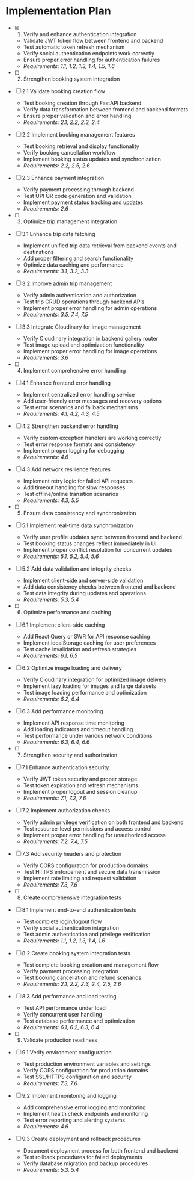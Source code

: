 # Implementation Plan

- [x] 1. Verify and enhance authentication integration




  - Validate JWT token flow between frontend and backend
  - Test automatic token refresh mechanism
  - Verify social authentication endpoints work correctly
  - Ensure proper error handling for authentication failures
  - _Requirements: 1.1, 1.2, 1.3, 1.4, 1.5, 1.6_

- [ ] 2. Strengthen booking system integration
- [ ] 2.1 Validate booking creation flow
  - Test booking creation through FastAPI backend
  - Verify data transformation between frontend and backend formats
  - Ensure proper validation and error handling
  - _Requirements: 2.1, 2.2, 2.3, 2.4_

- [ ] 2.2 Implement booking management features
  - Test booking retrieval and display functionality
  - Verify booking cancellation workflow
  - Implement booking status updates and synchronization
  - _Requirements: 2.2, 2.5, 2.6_

- [ ] 2.3 Enhance payment integration
  - Verify payment processing through backend
  - Test UPI QR code generation and validation
  - Implement payment status tracking and updates
  - _Requirements: 2.6_

- [ ] 3. Optimize trip management integration
- [ ] 3.1 Enhance trip data fetching
  - Implement unified trip data retrieval from backend events and destinations
  - Add proper filtering and search functionality
  - Optimize data caching and performance
  - _Requirements: 3.1, 3.2, 3.3_

- [ ] 3.2 Improve admin trip management
  - Verify admin authentication and authorization
  - Test trip CRUD operations through backend APIs
  - Implement proper error handling for admin operations
  - _Requirements: 3.5, 7.4, 7.5_

- [ ] 3.3 Integrate Cloudinary for image management
  - Verify Cloudinary integration in backend gallery router
  - Test image upload and optimization functionality
  - Implement proper error handling for image operations
  - _Requirements: 3.6_

- [ ] 4. Implement comprehensive error handling
- [ ] 4.1 Enhance frontend error handling
  - Implement centralized error handling service
  - Add user-friendly error messages and recovery options
  - Test error scenarios and fallback mechanisms
  - _Requirements: 4.1, 4.2, 4.3, 4.5_

- [ ] 4.2 Strengthen backend error handling
  - Verify custom exception handlers are working correctly
  - Test error response formats and consistency
  - Implement proper logging for debugging
  - _Requirements: 4.6_

- [ ] 4.3 Add network resilience features
  - Implement retry logic for failed API requests
  - Add timeout handling for slow responses
  - Test offline/online transition scenarios
  - _Requirements: 4.3, 5.5_

- [ ] 5. Ensure data consistency and synchronization
- [ ] 5.1 Implement real-time data synchronization
  - Verify user profile updates sync between frontend and backend
  - Test booking status changes reflect immediately in UI
  - Implement proper conflict resolution for concurrent updates
  - _Requirements: 5.1, 5.2, 5.4, 5.6_

- [ ] 5.2 Add data validation and integrity checks
  - Implement client-side and server-side validation
  - Add data consistency checks between frontend and backend
  - Test data integrity during updates and operations
  - _Requirements: 5.3, 5.4_

- [ ] 6. Optimize performance and caching
- [ ] 6.1 Implement client-side caching
  - Add React Query or SWR for API response caching
  - Implement localStorage caching for user preferences
  - Test cache invalidation and refresh strategies
  - _Requirements: 6.1, 6.5_

- [ ] 6.2 Optimize image loading and delivery
  - Verify Cloudinary integration for optimized image delivery
  - Implement lazy loading for images and large datasets
  - Test image loading performance and optimization
  - _Requirements: 6.2, 6.4_

- [ ] 6.3 Add performance monitoring
  - Implement API response time monitoring
  - Add loading indicators and timeout handling
  - Test performance under various network conditions
  - _Requirements: 6.3, 6.4, 6.6_

- [ ] 7. Strengthen security and authorization
- [ ] 7.1 Enhance authentication security
  - Verify JWT token security and proper storage
  - Test token expiration and refresh mechanisms
  - Implement proper logout and session cleanup
  - _Requirements: 7.1, 7.2, 7.6_

- [ ] 7.2 Implement authorization checks
  - Verify admin privilege verification on both frontend and backend
  - Test resource-level permissions and access control
  - Implement proper error handling for unauthorized access
  - _Requirements: 7.2, 7.4, 7.5_

- [ ] 7.3 Add security headers and protection
  - Verify CORS configuration for production domains
  - Test HTTPS enforcement and secure data transmission
  - Implement rate limiting and request validation
  - _Requirements: 7.3, 7.6_

- [ ] 8. Create comprehensive integration tests
- [ ] 8.1 Implement end-to-end authentication tests
  - Test complete login/logout flow
  - Verify social authentication integration
  - Test admin authentication and privilege verification
  - _Requirements: 1.1, 1.2, 1.3, 1.4, 1.6_

- [ ] 8.2 Create booking system integration tests
  - Test complete booking creation and management flow
  - Verify payment processing integration
  - Test booking cancellation and refund scenarios
  - _Requirements: 2.1, 2.2, 2.3, 2.4, 2.5, 2.6_

- [ ] 8.3 Add performance and load testing
  - Test API performance under load
  - Verify concurrent user handling
  - Test database performance and optimization
  - _Requirements: 6.1, 6.2, 6.3, 6.4_

- [ ] 9. Validate production readiness
- [ ] 9.1 Verify environment configuration
  - Test production environment variables and settings
  - Verify CORS configuration for production domains
  - Test SSL/HTTPS configuration and security
  - _Requirements: 7.3, 7.6_

- [ ] 9.2 Implement monitoring and logging
  - Add comprehensive error logging and monitoring
  - Implement health check endpoints and monitoring
  - Test error reporting and alerting systems
  - _Requirements: 4.6_

- [ ] 9.3 Create deployment and rollback procedures
  - Document deployment process for both frontend and backend
  - Test rollback procedures for failed deployments
  - Verify database migration and backup procedures
  - _Requirements: 5.3, 5.4_